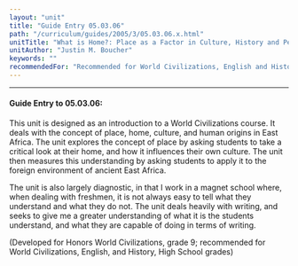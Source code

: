 ```yaml
---
layout: "unit"
title: "Guide Entry 05.03.06"
path: "/curriculum/guides/2005/3/05.03.06.x.html"
unitTitle: "What is Home?: Place as a Factor in Culture, History and Perspective"
unitAuthor: "Justin M. Boucher"
keywords: ""
recommendedFor: "Recommended for World Civilizations, English and History, grades 9-12."
---
```

<body>
<hr/>
<h4>
Guide Entry to 05.03.06:
</h4>
<p>
This unit is designed as an introduction to a World Civilizations course.  It deals with the concept of place, home, culture, and human origins in East Africa.  The unit explores the concept of place by asking students to take a critical look at their home, and how it influences their own culture.  The unit then measures this understanding by asking students to apply it to the foreign environment of ancient East Africa.
</p>
<p>
The unit is also largely diagnostic, in that I work in a magnet school where, when dealing with freshmen, it is not always easy to tell what they understand and what they do not.  The unit deals heavily with writing, and seeks to give me a greater understanding of what it is the students understand, and what they are capable of doing in terms of writing.
</p>
<p>
(Developed for Honors World Civilizations, grade 9; recommended for World Civilizations, English, and History, High School grades)
</p>
</body>
